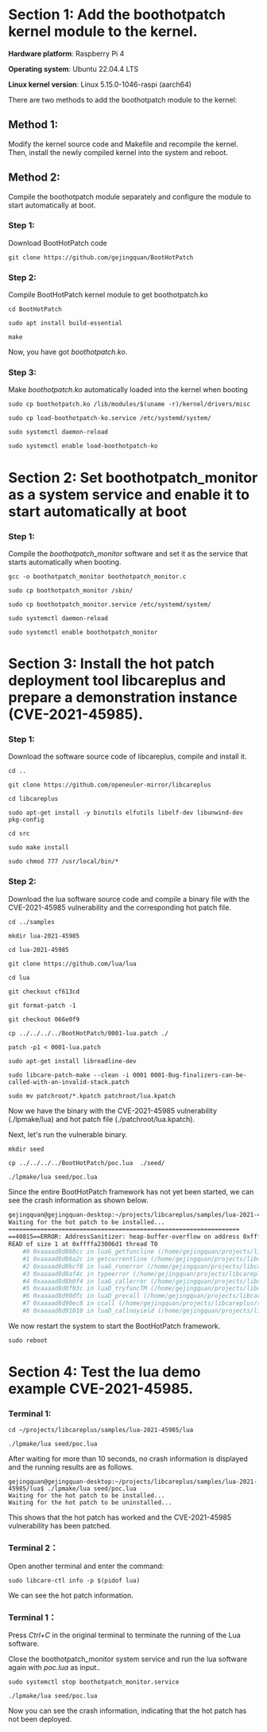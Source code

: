 # Section 1: Add the boothotpatch kernel module to the kernel.

**Hardware platform**: Raspberry Pi 4

**Operating system**: Ubuntu 22.04.4 LTS

**Linux kernel version**:  Linux 5.15.0-1046-raspi (aarch64)
 

There are two methods to add the boothotpatch module to the kernel:

## Method 1: 
Modify the kernel source code and Makefile and recompile the kernel. Then, install the newly compiled kernel into the system and reboot.

## Method 2: 
Compile the boothotpatch module separately and configure the module to start automatically at boot.

### Step 1: 
Download BootHotPatch code

`git clone https://github.com/gejingquan/BootHotPatch`

### Step 2: 
Compile BootHotPatch kernel module to get boothotpatch.ko

`cd BootHotPatch`

`sudo apt install build-essential`

`make`

Now, you have got *boothotpatch.ko*.

### Step 3: 
Make *boothotpatch.ko* automatically loaded into the kernel when booting

`sudo cp boothotpatch.ko /lib/modules/$(uname -r)/kernel/drivers/misc`

`sudo cp load-boothotpatch-ko.service /etc/systemd/system/`

`sudo systemctl daemon-reload`

`sudo systemctl enable load-boothotpatch-ko`

# Section 2: Set boothotpatch_monitor as a system service and enable it to start automatically at boot

### Step 1:
Compile the *boothotpatch_monitor* software and set it as the service that starts automatically when booting.

`gcc -o boothotpatch_monitor boothotpatch_monitor.c`

`sudo cp boothotpatch_monitor /sbin/`

`sudo cp boothotpatch_monitor.service /etc/systemd/system/`

`sudo systemctl daemon-reload`

`sudo systemctl enable boothotpatch_monitor`

# Section 3: Install the hot patch deployment tool libcareplus and prepare a demonstration instance (CVE-2021-45985).

### Step 1:
Download the software source code of libcareplus, compile and install it.

`cd ..`

`git clone https://github.com/openeuler-mirror/libcareplus`

`cd libcareplus`

`sudo apt-get install -y binutils elfutils libelf-dev libunwind-dev pkg-config`

`cd src`

`sudo make install`

`sudo chmod 777 /usr/local/bin/*`

### Step 2:
Download the lua software source code and compile a binary file with the CVE-2021-45985 vulnerability and the corresponding hot patch file.

`cd ../samples`

`mkdir lua-2021-45985`

`cd lua-2021-45985`

`git clone https://github.com/lua/lua`

`cd lua`

`git checkout cf613cd`

`git format-patch -1`

`git checkout 066e0f9`

`cp ../../../../BootHotPatch/0001-lua.patch ./`

`patch -p1 < 0001-lua.patch`

`sudo apt-get install libreadline-dev`

`sudo libcare-patch-make --clean -i 0001 0001-Bug-finalizers-can-be-called-with-an-invalid-stack.patch`

`sudo mv patchroot/*.kpatch patchroot/lua.kpatch`

Now we have the binary with the CVE-2021-45985 vulnerability (./lpmake/lua) and hot patch file (./patchroot/lua.kpatch).

Next, let's run the vulnerable binary.

`mkdir seed`

`cp ../../../../BootHotPatch/poc.lua  ./seed/`

`./lpmake/lua seed/poc.lua`

Since the entire BootHotPatch framework has not yet been started, we can see the crash information as shown below.

```sh
gejingquan@gejingquan-desktop:~/projects/libcareplus/samples/lua-2021-45985/lua$ ./lpmake/lua seed/poc.lua
Waiting for the hot patch to be installed...
=================================================================
==40815==ERROR: AddressSanitizer: heap-buffer-overflow on address 0xffffa23006d1 at pc 0xaaaad8d868d0 bp 0xffffe3a572a0 sp 0xffffe3a572b0
READ of size 1 at 0xffffa23006d1 thread T0
    #0 0xaaaad8d868cc in luaG_getfuncline (/home/gejingquan/projects/libcareplus/samples/lua-2021-45985/lua/lpmake/lua+0x268cc)
    #1 0xaaaad8d86a2c in getcurrentline (/home/gejingquan/projects/libcareplus/samples/lua-2021-45985/lua/lpmake/lua+0x26a2c)
    #2 0xaaaad8d8bcf8 in luaG_runerror (/home/gejingquan/projects/libcareplus/samples/lua-2021-45985/lua/lpmake/lua+0x2bcf8)
    #3 0xaaaad8d8af4c in typeerror (/home/gejingquan/projects/libcareplus/samples/lua-2021-45985/lua/lpmake/lua+0x2af4c)
    #4 0xaaaad8d8b0f4 in luaG_callerror (/home/gejingquan/projects/libcareplus/samples/lua-2021-45985/lua/lpmake/lua+0x2b0f4)
    #5 0xaaaad8d8f03c in luaD_tryfuncTM (/home/gejingquan/projects/libcareplus/samples/lua-2021-45985/lua/lpmake/lua+0x2f03c)
    #6 0xaaaad8d90dfc in luaD_precall (/home/gejingquan/projects/libcareplus/samples/lua-2021-45985/lua/lpmake/lua+0x30dfc)
    #7 0xaaaad8d90ec8 in ccall (/home/gejingquan/projects/libcareplus/samples/lua-2021-45985/lua/lpmake/lua+0x30ec8)
    #8 0xaaaad8d91010 in luaD_callnoyield (/home/gejingquan/projects/libcareplus/samples/lua-2021-45985/lua/lpmake/lua+0x31010)
```

We now restart the system to start the BootHotPatch framework.

`sudo reboot`

# Section 4: Test the lua demo example CVE-2021-45985.

### Terminal 1:

`cd ~/projects/libcareplus/samples/lua-2021-45985/lua`


`./lpmake/lua seed/poc.lua`

After waiting for more than 10 seconds, no crash information is displayed and the running results are as follows. 


```
gejingquan@gejingquan-desktop:~/projects/libcareplus/samples/lua-2021-45985/lua$ ./lpmake/lua seed/poc.lua
Waiting for the hot patch to be installed...
Waiting for the hot patch to be uninstalled...
```
This shows that the hot patch has worked and the CVE-2021-45985 vulnerability has been patched.

### Terminal 2：
Open another terminal and enter the command:

`sudo libcare-ctl info -p $(pidof lua)`

We can see the hot patch information.

### Terminal 1：

Press *Ctrl+C* in the original terminal to terminate the running of the Lua software.

Close the boothotpatch_monitor system service and run the lua software again with *poc.lua* as input..

`sudo systemctl stop boothotpatch_monitor.service`

`./lpmake/lua seed/poc.lua`

Now you can see the crash information, indicating that the hot patch has not been deployed.




